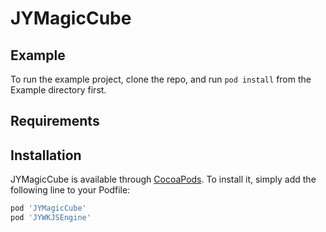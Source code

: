 # JYMagicCube

## Example

To run the example project, clone the repo, and run `pod install` from the Example directory first.

## Requirements

## Installation

JYMagicCube is available through [CocoaPods](https://cocoapods.org). To install
it, simply add the following line to your Podfile:

```ruby
pod 'JYMagicCube'
pod 'JYWKJSEngine'
```

